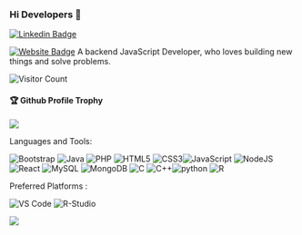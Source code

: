 ### Hi Developers 👋


[![Linkedin Badge](https://img.shields.io/badge/-Sharat-blue?style=flat-square&logo=Linkedin&logoColor=white&link=https://www.linkedin.com/in/sharat-yaragatti-04023a111/)](https://www.linkedin.com/in/sharat-yaragatti-04023a111/)

[![Website Badge](https://img.shields.io/badge/StackOverflow-Sharat-yellow)](https://stackoverflow.com/users/18186931/sharat/)
A backend JavaScript Developer, who loves building new things and solve problems. 


![Visitor Count](https://profile-counter.glitch.me/sharat9703/count.svg)

<div>
  <h4>🏆 Github Profile Trophy</h4>
  <a href="https://github.com/ryo-ma/github-profile-trophy">
    <img src="https://github-profile-trophy.vercel.app/?username=sharat9703&column=7&theme=onedark"/>
  </a>
</div>

Languages and Tools: 

 <img alt="Bootstrap" src="https://img.shields.io/badge/bootstrap-%23563D7C.svg?style=flat-square&logo=bootstrap&logoColor=white"/> <img alt="Java" src="https://img.shields.io/badge/java-%23ED8B00.svg?style=flat-square&logo=java&logoColor=white"/> <img alt="PHP" src="https://img.shields.io/badge/php-%23777BB4.svg?style=flat-square&logo=php&logoColor=white"/> <img alt="HTML5" src="https://img.shields.io/badge/html5-%23E34F26.svg?style=flat-square&logo=html5&logoColor=white"/> <img alt="CSS3" src="https://img.shields.io/badge/css3-%231572B6.svg?style=flat-square&logo=css3&logoColor=white"/><img alt="JavaScript" src="https://img.shields.io/badge/JavaScript-323330?style=flat-square&logo=javascript&logoColor=F7DF1E"/> <img alt="NodeJS" src="https://img.shields.io/badge/node.js-%2343853D.svg?style=flat-square&logo=node-dot-js&logoColor=white"/> <img alt="React" src="https://img.shields.io/badge/react-%2320232a.svg?style=flat-square&logo=react&logoColor=%2361DAFB"/> <img alt="MySQL" src="https://img.shields.io/badge/mysql-%2300f.svg?style=flat-square&logo=mysql&logoColor=white"/> <img alt="MongoDB" src ="https://img.shields.io/badge/MongoDB-%234ea94b.svg?style=flat-square&logo=mongodb&logoColor=white"/> 	<img alt="C" src="https://img.shields.io/badge/C-%230072C6.svg?style=flat-square&logo=c&logoColor=white"/> <img alt="C++" src="https://img.shields.io/badge/C%2B%2B-00599C?style=flat-square&logo=c%2B%2B&logoColor=white"/><img alt="python" src="https://img.shields.io/badge/Python-FFD43B?style=flat-square&logo=python&logoColor=blue"/> <img alt="R" src="https://img.shields.io/badge/R-276DC3?style=flat-square&logo=r&logoColor=white"/>
 
Preferred Platforms :

<img alt="VS Code" src="https://img.shields.io/badge/Visual_Studio_Code-0078D4?style=flat-square&logo=visual%20studio%20code&logoColor=white"/> <img alt="R-Studio" src="https://img.shields.io/badge/RStudio-75AADB?style=flat-square&logo=RStudio&logoColor=white"/>
 


![](https://activity-graph.herokuapp.com/graph?username=sharat9703&theme=react-dark&area=true)
<!--
**sharat9703/sharat9703** is a ✨ _special_ ✨ repository because its `README.md` (this file) appears on your GitHub profile.

Here are some ideas to get you started:

- 🔭 I’m currently working on ...
- 🌱 I’m currently learning ...
- 👯 I’m looking to collaborate on ...
- 🤔 I’m looking for help with ...
- 💬 Ask me about ...
- 📫 How to reach me: ...
- 😄 Pronouns: ...
- ⚡ Fun fact: .....

-->

